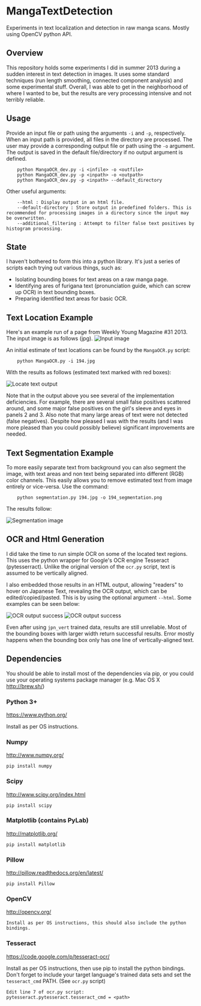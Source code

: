 MangaTextDetection
==================

Experiments in text localization and detection in raw manga scans. Mostly using OpenCV python API.


Overview
--------
This repository holds some experiments I did in summer 2013 during a sudden interest in text detection in images. It uses some standard techniques (run length smoothing, connected component analysis) and some experimental stuff. Overall, I was able to get in the neighborhood of where I wanted to be, but the results are very processing intensive and not terribly reliable.

Usage
-----
Provide an input file or path using the arguments `-i` and `-p`, respectively. When an input path is provided, all files in the directory are processed. The user may provide a corresponding output file or path using the `-o` argument. The output is saved in the default file/directory if no output argument is defined.
```
    python MangaOCR_dev.py -i <infile> -o <outfile>
    python MangaOCR_dev.py -p <inpath> -o <outpath>
    python MangaOCR_dev.py -p <inpath> --default_directory
```
Other useful arguments:
```
    --html : Display output in an html file.
    --default-directory : Store output in predefined folders. This is recommended for processing images in a directory since the input may be overwritten.
    --additional_filtering : Attempt to filter false text positives by histogram processing.
```

State
-----
I haven't bothered to form this into a python library. It's just a series of scripts each trying out various things, such as:
* Isolating bounding boxes for text areas on a raw manga page.
* Identifying ares of furigana text (pronunciation guide, which can screw up OCR) in text bounding boxes.
* Preparing identified text areas for basic OCR.


Text Location Example
---------------------
Here's an example run of a page from Weekly Young Magazine #31 2013. The input image is as follows (jpg).
![Input image](doc/194.jpg)

An initial estimate of text locations can be found by the `MangaOCR.py` script:

```
    python MangaOCR.py -i 194.jpg
```

With the results as follows (estimated text marked with red boxes):

![Locate text output](doc/194_text_areas_no_filter.jpg)

Note that in the output above you see several of the implementation deficiencies. For example, there are several small false positives scattered around, and some major false positives on the girl's sleeve and eyes in panels 2 and 3.
Also note that many large areas of text were not detected (false negatives). Despite how pleased I was with the results (and I was more pleased than you could possibly believe) significant improvements are needed.

Text Segmentation Example
-------------------------
To more easily separate text from background you can also segment the image, with text areas and non text being separated into different (RGB) color channels. This easily allows you to remove estimated text from image entirely or vice-versa.
Use the command:
```
    python segmentation.py 194.jpg -o 194_segmentation.png
```
The results follow:

![Segmentation image](doc/194_segmentation.png)

OCR and Html Generation
-----------------------
I did take the time to run simple OCR on some of the located text regions. This uses the python wrapper for Google's OCR engine Tesseract (pytesserract). Unlike the original version of the `ocr.py` script, text is assumed to be vertically aligned.

I also embedded those results in an HTML output, allowing "readers" to hover on Japanese Text, revealing the OCR output, which can be edited/copied/pasted. This is by using the optional argument `--html`. Some examples can be seen below:

![OCR output success](doc/194_html_ocr_success.png)
![OCR output success](doc/194_html_ocr_failure.png)

Even after using `jpn_vert` trained data, results are still unreliable. Most of the bounding boxes with larger width return successful results. Error mostly happens when the bounding box only has one line of vertically-aligned text.

Dependencies
-----------------------
You should be able to install most of the dependencies via pip, or you could use your operating systems package manager (e.g. Mac OS X http://brew.sh/)

### Python 3+

https://www.python.org/

Install as per OS instructions.

### Numpy

http://www.numpy.org/

```
pip install numpy
```

### Scipy

http://www.scipy.org/index.html

```
pip install scipy
```

### Matplotlib (contains PyLab)

http://matplotlib.org/

```
pip install matplotlib
```

### Pillow

http://pillow.readthedocs.org/en/latest/

```
pip install Pillow
```

### OpenCV

http://opencv.org/

```
Install as per OS instructions, this should also include the python bindings.
```

### Tesseract

https://code.google.com/p/tesseract-ocr/

Install as per OS instructions, then use pip to install the python bindings.
Don't forget to include your target language's trained data sets and set the `tesseract_cmd` PATH. (See `ocr.py` script)

```
Edit line 7 of ocr.py script:
pytesseract.pytesseract.tesseract_cmd = <path>
```
